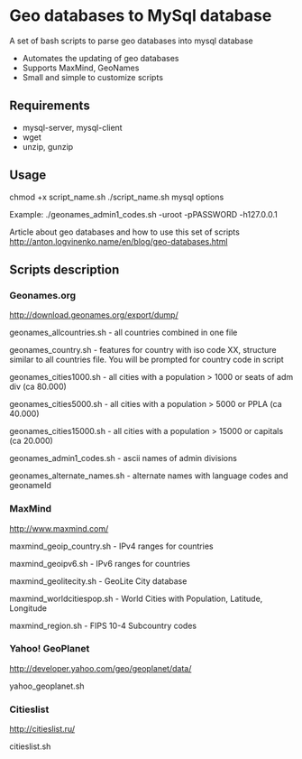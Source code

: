 # Geo databases to MySql database

A set of bash scripts to parse geo databases into mysql database

 * Automates the updating of geo databases
 * Supports MaxMind, GeoNames
 * Small and simple to customize scripts

## Requirements

 * mysql-server, mysql-client
 * wget
 * unzip, gunzip

## Usage

chmod +x script_name.sh
./script_name.sh mysql options

Example: ./geonames_admin1_codes.sh -uroot -pPASSWORD -h127.0.0.1

Article about geo databases and how to use this set of scripts http://anton.logvinenko.name/en/blog/geo-databases.html

## Scripts description

### Geonames.org ###

http://download.geonames.org/export/dump/

geonames_allcountries.sh - all countries combined in one file

geonames_country.sh - features for country with iso code XX, structure similar to all countries file. You will be prompted for country code in script

geonames_cities1000.sh - all cities with a population > 1000 or seats of adm div (ca 80.000)

geonames_cities5000.sh - all cities with a population > 5000 or PPLA (ca 40.000)

geonames_cities15000.sh - all cities with a population > 15000 or capitals (ca 20.000)

geonames_admin1_codes.sh - ascii names of admin divisions

geonames_alternate_names.sh - alternate names with language codes and geonameId

### MaxMind ###

http://www.maxmind.com/

maxmind_geoip_country.sh - IPv4 ranges for countries

maxmind_geoipv6.sh - IPv6 ranges for countries

maxmind_geolitecity.sh - GeoLite City database

maxmind_worldcitiespop.sh - World Cities with Population, Latitude, Longitude

maxmind_region.sh - FIPS 10-4 Subcountry codes

### Yahoo! GeoPlanet ###

http://developer.yahoo.com/geo/geoplanet/data/

yahoo_geoplanet.sh

### Citieslist ###

http://citieslist.ru/

citieslist.sh



